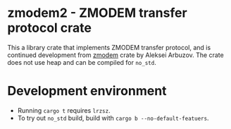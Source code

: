 # zmodem2 - ZMODEM transfer protocol crate

This a library crate that implements ZMODEM transfer protocol, and is 
continued development from [zmodem](https://github.com/lexxvir/zmodem)
crate by Aleksei Arbuzov. The crate does not use heap and can be
compiled for `no_std`.

# Development environment

* Running `cargo t` requires `lrzsz`.
* To try out `no_std` build, build with `cargo b --no-default-featuers`.
